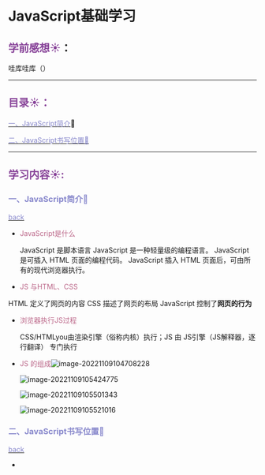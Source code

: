 # JavaScript基础学习



## <font color=#884499>学前感想:sunny:</font>：

哇库哇库（）



---------------



## <a name=t0><font color=#884499>目录:sunny:：</font></a>

<a href=#t1><font color=#8888cc>一、JavaScript简介</font></a>:book:

<a href=#t2><font color=#8888cc>二、JavaScript书写位置:book:</font></a>



---------------


## <font color=#884499>学习内容:sunny::</font>

### <a name=t1><font color=#8888cc>一、JavaScript简介:book:</font></a>

<a href=#t0><font color=#8888cc>back</font></a>

* <font color=#bb6688>JavaScript是什么</font>
  
  JavaScript 是脚本语言
  JavaScript 是一种轻量级的编程语言。
  JavaScript 是可插入 HTML 页面的编程代码。
  JavaScript 插入 HTML 页面后，可由所有的现代浏览器执行。
  
*  <font color=#bb6688>JS 与HTML、CSS</font>
  
  HTML 定义了网页的内容
  CSS 描述了网页的布局
  JavaScript 控制了**网页的行为**
  
* <font color=#bb6688>浏览器执行JS过程</font>

  CSS/HTMLyou由渲染引擎（俗称内核）执行；JS 由 JS引擎（JS解释器，逐行翻译） 专门执行

* <font color=#bb6688>JS 的组成</font>![image-20221109104708228](C:\Users\BPRQ\AppData\Roaming\Typora\typora-user-images\image-20221109104708228.png)

  ![image-20221109105424775](C:\Users\BPRQ\AppData\Roaming\Typora\typora-user-images\image-20221109105424775.png)

  ![image-20221109105501343](C:\Users\BPRQ\AppData\Roaming\Typora\typora-user-images\image-20221109105501343.png)

  ![image-20221109105521016](C:\Users\BPRQ\AppData\Roaming\Typora\typora-user-images\image-20221109105521016.png)

  

  
### <a name=t2><font color=#8888cc>二、JavaScript书写位置:book:</font></a>

<a href=#t0><font color=#8888cc>back</font></a>

* <script 标签会告诉JavaScript在何处开始和结束

* <font color=#bb6688>JavaScript可存在html文件的内部和外部</font>

  * 内部：

    * 内嵌式：<head 内：在<head>内写好指令，然后在<body>需要时调用

    * 行内式：<body>内：在需要的时候<script>写指令
    
  * 外部：外部 JavaScript 文件的文件扩展名是 .js；如需使用外部文件，请在 <script> 标签的 "src" 属性中设置该 .js 文件外部脚本不能包含 <script> 标签

    

###  <a name=t3><font color=#8888cc>三、JavaScript输入输出语句:book:</font></a>

<a href=#t0><font color=#8888cc>back</font></a>

- <font color=#bb6688>使用 **alert()** 弹出警告框。</font>

- <font color=#bb6688>使用 **document.write()** 方法将内容写到 HTML 文档中。</font>
  
  - document.write() (如：document.write(Date());可以调出具体时间)（在需要的地方<sc ript>包住此指令就行了>
  
  - 使用 document.write() 仅仅向文档输出写内容。
  
    如果在文档已完成加载后执行 document.write，整个 HTML 页面将被覆盖。
  
- <font color=#bb6688>使用 **innerHTML** 写入到 HTML 元素。</font>

  - document.getElementById(*i d* ).innerHTML="替代文字" ;再在需要的地方应用，如：<p id=""></p>
  
- <font color=#bb6688>使用 **console.log()** 写入到浏览器的控制台。</font>

  - 可以在文档中写入 **console.log()** ，这样在F12调出开发工具，点开控制台时可以看到 js 的运行结果

- <font color=#bb6688>使用 **prompt(info)** 让用户输入。</font>

  - 让浏览器弹出输入框让用户输入(取过来的值都是字符型)



### <a name=t4><font color=#8888cc>四、JavaScript语法：变量:book:</font></a>

<a href=#t0><font color=#8888cc>back</font></a>

* <font color=#bb6688>什么是变量</font>

  * 变量时程序在内存中申请的一块用来存放数据的空间

* <font color=#bb6688>变量的使用</font>

  * 1：声明变量（**var** 声明）；2：赋值

  * 变量命名规范：

    ![image-20221109114233153](C:\Users\BPRQ\AppData\Roaming\Typora\typora-user-images\image-20221109114233153.png)

  

### <a name=t5><font color=#8888cc>五、JavaScript语法：数据类型:book:</font></a>

  <a href=#t0><font color=#8888cc>back</font></a>

 * ![image-20221110161645083](C:\Users\BPRQ\AppData\Roaming\Typora\typora-user-images\image-20221110161645083.png)
  
 * JavaScript 拥有动态类型。这意味着相同的变量可用作不同的类型
  
 * <font color=#bb6688>数据类型：</font>
    
    * *数字型*：十进制：10；八进制：010；十六进制：0x10；（蓝紫色）
    * *字符串型*：加了 ‘’ 或 ‘ 引号的，都是字符串；（黑色）
      * 字符串内不能用标签，完成换行和tab缩进可用转义字符 \n、\t；
      * 检测字符串长度 'length'（如var str=...;console.log(str.length);）
    * 字符串的拼接：（‘ ’ **+**  ‘ ’)，数值相加，字符相连，与字符相加都变成字符串型； 
      
  * *布尔型*：布尔型有两种值：ture和false，其中true表示真（1），false表示假（0）（深蓝色）
      
    * 其他：undefine（灰色）
    
  * <font color=#bb6688>可以用**typeof**检测变量数据类型，如:</font>
  
    ```
     var flag = 1;
     console.log(typeof flag);
    ```
  
  * <font color=#bb6688>数据类型转换</font>
    
    * 转换为字符串型：**1.加号拼接字符串(和字符串拼接的结果都是字符串);**	2.变量.toString();	3.String(变量)强制转换
    * **转换为数字型**：1.parselnt(变量)函数；（取整）   2.parseFloat(变量)函数；（取整）（首为数字，会自动去掉单位）  3.parseFloat(变量)函数；（可以取小数）   4.隐式转换：如 2018 - year-->变成数字型
    * 








---------------

## <font color=#884499>参考文献:sunny:：</font>

* [JavaScript 语法 | 菜鸟教程 (runoob.com)](https://www.runoob.com/js/js-syntax.html)
* [JavaScript基础语法-dom-bom-js-es6新语法-jQuery-数据可视化echarts黑马pink老师前端入门基础视频教程(500多集)持续_哔哩哔哩_bilibili](https://www.bilibili.com/video/BV1Sy4y1C7ha/?spm_id_from=333.337.search-card.all.click&vd_source=a53694399a591711b5b6fddd1ee60075)
* 



















